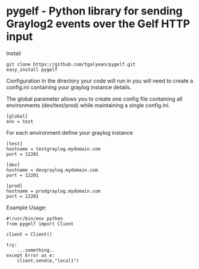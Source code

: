 pygelf - Python library for sending Graylog2 events over the Gelf HTTP input
======

Install
```
git clone https://github.com/tgalyean/pygelf.git
easy_install pygelf
```

Configuration
In the directory your code will run in you will need to create a config.ini containing your graylog instance details.

The global parameter allows you to create one config file containing all environments (dev/test/prod) while maintaining a single config.ini.
```
[global]
env = test
```
For each environment define your graylog instance
```
[test]
hostname = testgraylog.mydomain.com
port = 12201

[dev] 
hostname = devgraylog.mydomain.com
port = 12201

[prod]
hostname = prodgraylog.mydomain.com
port = 12201
```

Example Usage:
```
#!/usr/bin/env python
from pygelf import Client

client = Client()

try:
    ...something..
except Error as e:
    client.send(e,"local1")
```

